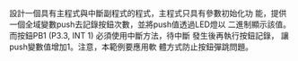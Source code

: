 設計一個具有主程式與中斷副程式的程式，主程式只具有參數初始化功
能，提供一個全域變數push去記錄按鈕次數，並將push值透過LED燈以
二進制顯示該值。而按鈕PB1 (P3.3, INT 1) 必須使用中斷方法，待中斷
發生後再執行按鈕記錄， 讓push變數值增加1。注意，本範例要應用軟
體方式防止按鈕彈跳問題。
